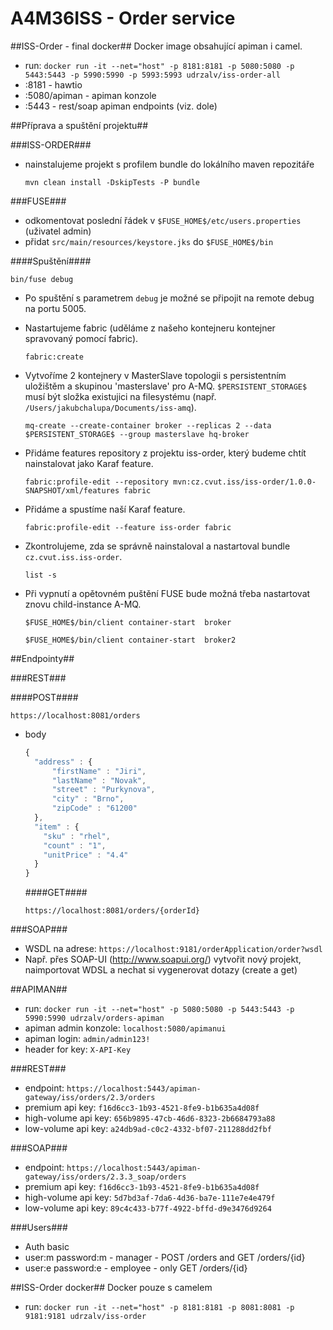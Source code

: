 # A4M36ISS - Order service #
##ISS-Order - final docker##
Docker image obsahující apiman i camel.
* run: ``docker run -it --net="host" -p 8181:8181 -p 5080:5080 -p 5443:5443 -p 5990:5990 -p 5993:5993 udrzalv/iss-order-all``
* :8181 - hawtio
* :5080/apiman - apiman konzole
* :5443 - rest/soap apiman endpoints (viz. dole)

##Příprava a spuštění projektu##

###ISS-ORDER###
* nainstalujeme projekt s profilem bundle do lokálního maven repozitáře

  ``mvn clean install -DskipTests -P bundle``

###FUSE###
* odkomentovat poslední řádek v ``$FUSE_HOME$/etc/users.properties`` (uživatel admin)
* přidat ``src/main/resources/keystore.jks`` do ``$FUSE_HOME$/bin``

####Spuštění####

  ``bin/fuse debug``

* Po spuštění s parametrem ``debug`` je možné se připojit na remote debug na portu 5005.

* Nastartujeme fabric (uděláme z našeho kontejneru kontejner spravovaný pomocí fabric).

  ``fabric:create``

* Vytvoříme 2 kontejnery v MasterSlave topologii s persistentním uložištěm a skupinou 'masterslave' pro A-MQ. ``$PERSISTENT_STORAGE$`` musí být složka existujici na filesystému (např. ``/Users/jakubchalupa/Documents/iss-amq``).

  ``mq-create --create-container broker --replicas 2 --data $PERSISTENT_STORAGE$ --group masterslave hq-broker``

* Přidáme features repository z projektu iss-order, který budeme chtít nainstalovat jako Karaf feature.

  ``fabric:profile-edit --repository mvn:cz.cvut.iss/iss-order/1.0.0-SNAPSHOT/xml/features fabric``

* Přidáme a spustíme naší Karaf feature.

  ``fabric:profile-edit --feature iss-order fabric``
  
* Zkontrolujeme, zda se správně nainstaloval a nastartoval bundle ``cz.cvut.iss.iss-order``.

  ``list -s``
  
* Při vypnutí a opětovném puštění FUSE bude možná třeba nastartovat znovu child-instance A-MQ.

    ``$FUSE_HOME$/bin/client container-start  broker``
    
    ``$FUSE_HOME$/bin/client container-start  broker2``
  
  
##Endpointy##

###REST###

####POST####

  ``https://localhost:8081/orders``
  
* body

  ```javascript
  {
    "address" : {
        "firstName" : "Jiri",
        "lastName" : "Novak",
        "street" : "Purkynova",
        "city" : "Brno",
        "zipCode" : "61200"
    },
    "item" : {
      "sku" : "rhel",
      "count" : "1",
      "unitPrice" : "4.4"
    }
  }
  ```
  
  ####GET####
  
    ``https://localhost:8081/orders/{orderId}``
    
###SOAP###

* WSDL na adrese: ``https://localhost:9181/orderApplication/order?wsdl``
* Např. přes SOAP-UI (http://www.soapui.org/) vytvořit nový projekt, naimportovat WDSL a nechat si vygenerovat dotazy (create a get)

##APIMAN##
* run: ``docker run -it --net="host" -p 5080:5080 -p 5443:5443 -p 5990:5990 udrzalv/orders-apiman ``
* apiman admin konzole: ``localhost:5080/apimanui``
* apiman login: ``admin/admin123!``
* header for key: ``X-API-Key``

###REST###
*  endpoint: ``https://localhost:5443/apiman-gateway/iss/orders/2.3/orders``
*  premium api key: ``f16d6cc3-1b93-4521-8fe9-b1b635a4d08f``
*  high-volume api key: ``656b9895-47cb-46d6-8323-2b6684793a88``
*  low-volume api key: ``a24db9ad-c0c2-4332-bf07-211288dd2fbf``

###SOAP###
* endpoint: ``https://localhost:5443/apiman-gateway/iss/orders/2.3.3_soap/orders``
* premium api key: ``f16d6cc3-1b93-4521-8fe9-b1b635a4d08f``
* high-volume api key: ``5d7bd3af-7da6-4d36-ba7e-111e7e4e479f`` 
* low-volume api key: ``89c4c433-b77f-4922-bffd-d9e3476d9264``

###Users###
* Auth basic
* user:m password:m - manager - POST /orders and GET /orders/{id}
* user:e password:e - employee - only GET /orders/{id}

##ISS-Order docker##
Docker pouze s camelem
* run: ``docker run -it --net="host" -p 8181:8181 -p 8081:8081 -p 9181:9181 udrzalv/iss-order``
